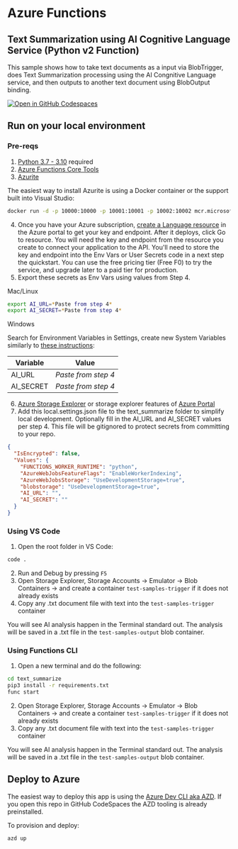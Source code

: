 # Azure Functions
## Text Summarization using AI Cognitive Language Service (Python v2 Function)

This sample shows how to take text documents as a input via BlobTrigger, does Text Summarization processing using the AI Congnitive Language service, and then outputs to another text document using BlobOutput binding.  

[![Open in GitHub Codespaces](https://github.com/codespaces/badge.svg)](https://github.com/codespaces/new?hide_repo_select=true&ref=main&repo=575770869)

## Run on your local environment

### Pre-reqs
1) [Python 3.7 - 3.10](https://www.python.org/) required 
2) [Azure Functions Core Tools](https://learn.microsoft.com/en-us/azure/azure-functions/functions-run-local?tabs=v4%2Cmacos%2Ccsharp%2Cportal%2Cbash#install-the-azure-functions-core-tools)
3) [Azurite](https://github.com/Azure/Azurite)

The easiest way to install Azurite is using a Docker container or the support built into Visual Studio:
```bash
docker run -d -p 10000:10000 -p 10001:10001 -p 10002:10002 mcr.microsoft.com/azure-storage/azurite
```

4) Once you have your Azure subscription, [create a Language resource](https://portal.azure.com/#create/Microsoft.CognitiveServicesTextAnalytics) in the Azure portal to get your key and endpoint. After it deploys, click Go to resource.
You will need the key and endpoint from the resource you create to connect your application to the API. You'll need to store the key and endpoint into the Env Vars or User Secrets code in a next step the quickstart.
You can use the free pricing tier (Free F0) to try the service, and upgrade later to a paid tier for production.
5) Export these secrets as Env Vars using values from Step 4.

Mac/Linux
```bash
export AI_URL=*Paste from step 4*
export AI_SECRET=*Paste from step 4*
```

Windows

Search for Environment Variables in Settings, create new System Variables similarly to [these instructions](https://docs.oracle.com/en/database/oracle/machine-learning/oml4r/1.5.1/oread/creating-and-modifying-environment-variables-on-windows.html#GUID-DD6F9982-60D5-48F6-8270-A27EC53807D0):

| Variable | Value |
| -------- | ----- |
| AI_URL | *Paste from step 4* |
| AI_SECRET | *Paste from step 4* |
6) [Azure Storage Explorer](https://azure.microsoft.com/en-us/products/storage/storage-explorer/) or storage explorer features of [Azure Portal](https://portal.azure.com)
7) Add this local.settings.json file to the text_summarize folder to simplify local development. Optionally fill in the AI_URL and AI_SECRET values per step 4. This file will be gitignored to protect secrets from committing to your repo.
```json
{
  "IsEncrypted": false,
  "Values": {
    "FUNCTIONS_WORKER_RUNTIME": "python",
    "AzureWebJobsFeatureFlags": "EnableWorkerIndexing",
    "AzureWebJobsStorage": "UseDevelopmentStorage=true",
    "blobstorage": "UseDevelopmentStorage=true",
    "AI_URL": "",
    "AI_SECRET": ""
  }
}
```

### Using VS Code
1) Open the root folder in VS Code:

```bash
code .
```
2) Run and Debug by pressing `F5`
2) Open Storage Explorer, Storage Accounts -> Emulator -> Blob Containers -> and create a container `test-samples-trigger` if it does not already exists
3) Copy any .txt document file with text into the `test-samples-trigger` container

You will see AI analysis happen in the Terminal standard out.  The analysis will be saved in a .txt file in the `test-samples-output` blob container.

### Using Functions CLI
1) Open a new terminal and do the following:

```bash
cd text_summarize
pip3 install -r requirements.txt
func start
```
2) Open Storage Explorer, Storage Accounts -> Emulator -> Blob Containers -> and create a container `test-samples-trigger` if it does not already exists
3) Copy any .txt document file with text into the `test-samples-trigger` container

You will see AI analysis happen in the Terminal standard out.  The analysis will be saved in a .txt file in the `test-samples-output` blob container.

## Deploy to Azure

The easiest way to deploy this app is using the [Azure Dev CLI aka AZD](https://aka.ms/azd).  If you open this repo in GitHub CodeSpaces the AZD tooling is already preinstalled.

To provision and deploy:
```bash
azd up
```
